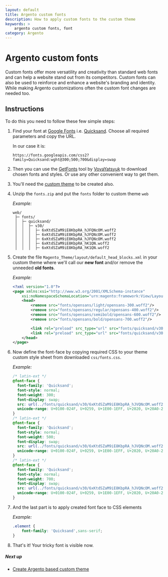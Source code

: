 ```yaml
---
layout: default
title: Argento custom fonts
description: How to apply custom fonts to the custom theme
keywords: >
    argento custom fonts, font
category: Argento
---
```


# Argento custom fonts

Custom fonts offer more versatility and creativity than standard web fonts and
can help a website stand out from its competitors. Custom fonts can also be used
to reinforce and enhance a website's branding and identity.
While making Argento customizations often the custom font changes are needed too.

## Instructions

To do this you need to follow these few simple steps:

1. Find your font at [Google Fonts](https://fonts.google.com/) i.e. [Quicksand](https://fonts.google.com/specimen/Quicksand). Choose all required parameters and copy the URL.

    In our case it is:
    ```
    https://fonts.googleapis.com/css2?family=Quicksand:wght@300;500;700&display=swap
    ```

2. Then you can use the [GetFonts](https://getfonts.vercel.app/) tool by [VovaYatsyuk](https://github.com/vovayatsyuk) to download chosen fonts and styles. Or use any other convenient way
to get them.

3. You'll need the [custom theme](../custom-theme/) to be created also.

4. Unzip the `fonts.zip` and put the `fonts` folder to custom theme `web`

   *Example:*

   ```
   web/
    ├─ fonts/
    │  ├─ quicksand/
    │  │  ├─ v30/
    │  │  │  ├─ 6xKtdSZaM9iE8KbpRA_hJFQNcOM.woff2
    │  │  │  ├─ 6xKtdSZaM9iE8KbpRA_hJFQNcOM.woff2
    │  │  │  ├─ 6xKtdSZaM9iE8KbpRA_hJFQNcOM.woff2
    │  │  │  ├─ 6xKtdSZaM9iE8KbpRA_hK1QN.woff2
    │  │  │  ├─ 6xKtdSZaM9iE8KbpRA_hK1QN.woff2

   ```
5. Create the file `Magento_Theme/layout/default_head_blocks.xml` in your custom theme
where we'll call our **new font** and/or remove the unneeded **old fonts**.

    *Example:*

    ```xml
    <?xml version="1.0"?>
    <page xmlns:xsi="http://www.w3.org/2001/XMLSchema-instance"
        xsi:noNamespaceSchemaLocation="urn:magento:framework:View/Layout/etc/page_configuration.xsd">
        <head>
            <remove src="fonts/opensans/light/opensans-300.woff2"/>
            <remove src="fonts/opensans/regular/opensans-400.woff2"/>
            <remove src="fonts/opensans/semibold/opensans-600.woff2"/>
            <remove src="fonts/opensans/bold/opensans-700.woff2"/>

            <link rel="preload" src_type="url" src="fonts/quicksand/v30/6xKtdSZaM9iE8KbpRA_hJVQNcOM.woff2"/>
            <link rel="preload" src_type="url" src="fonts/quicksand/v30/6xKtdSZaM9iE8KbpRA_hK1QN.woff2"/>
        </head>
    </page>
    ```
6. Now define the font-face by copying required CSS to your theme custom style sheet
    from downloaded `css/fonts.css`.

    *Example:*

    ```css
    /* latin-ext */
    @font-face {
      font-family: 'Quicksand';
      font-style: normal;
      font-weight: 300;
      font-display: swap;
      src: url(../fonts/quicksand/v30/6xKtdSZaM9iE8KbpRA_hJVQNcOM.woff2) format('woff2');
      unicode-range: U+0100-024F, U+0259, U+1E00-1EFF, U+2020, U+20A0-20AB, U+20AD-20CF, U+2113, U+2C60-2C7F, U+A720-A7FF;
    }
    /* latin-ext */
    @font-face {
      font-family: 'Quicksand';
      font-style: normal;
      font-weight: 500;
      font-display: swap;
      src: url(../fonts/quicksand/v30/6xKtdSZaM9iE8KbpRA_hJVQNcOM.woff2) format('woff2');
      unicode-range: U+0100-024F, U+0259, U+1E00-1EFF, U+2020, U+20A0-20AB, U+20AD-20CF, U+2113, U+2C60-2C7F, U+A720-A7FF;
    }
    /* latin-ext */
    @font-face {
      font-family: 'Quicksand';
      font-style: normal;
      font-weight: 700;
      font-display: swap;
      src: url(../fonts/quicksand/v30/6xKtdSZaM9iE8KbpRA_hJVQNcOM.woff2) format('woff2');
      unicode-range: U+0100-024F, U+0259, U+1E00-1EFF, U+2020, U+20A0-20AB, U+20AD-20CF, U+2113, U+2C60-2C7F, U+A720-A7FF;
    }
    ```

7. And the last part is to apply created font face to CSS elements

    *Example:*
    ```css
    .element {
        font-family: 'Quicksand',sans-serif;
    }
    ```
8. That's it! Your tricky font is visible now.

##### Next up

- [Create Argento based custom theme](/m2/argento/customization/custom-theme/)
